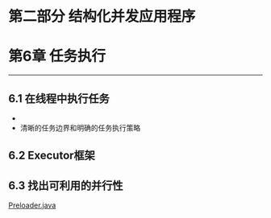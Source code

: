 # 第二部分 结构化并发应用程序
# 第6章 任务执行
---
## 6.1 在线程中执行任务
* 
* 清晰的任务边界和明确的任务执行策略

## 6.2 Executor框架
## 6.3 找出可利用的并行性

[Preloader.java](<https://github.com/BenYu2021/JavaConcurrencyInPracticeReadingNotes/blob/main/src/main/java/ch06/Preloader.java>)

